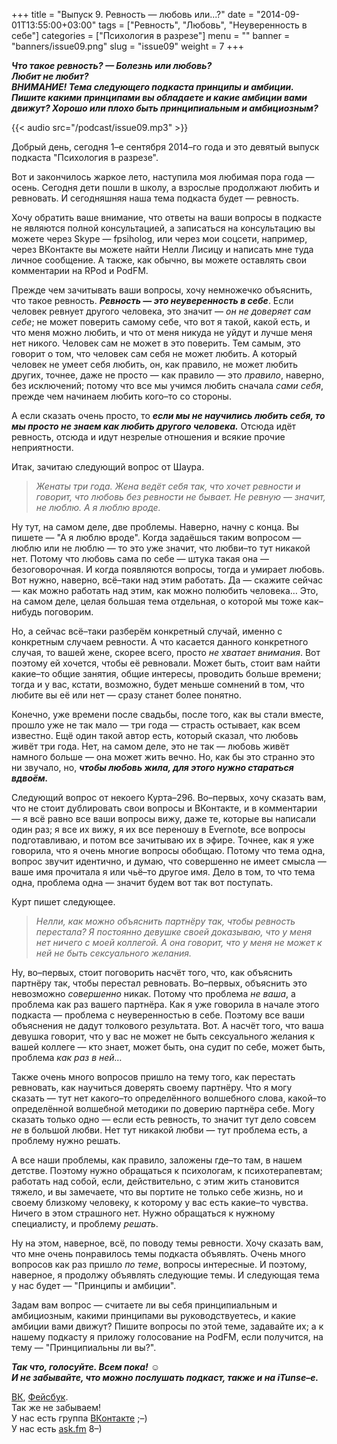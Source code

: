 +++
title = "Выпуск 9. Ревность — любовь или...?"
date = "2014-09-01T13:55:00+03:00"
tags = ["Ревность", "Любовь", "Неуверенность в себе"]
categories = ["Психология в разрезе"]
menu = ""
banner = "banners/issue09.png"
slug = "issue09"
weight = 7
+++

***Что такое ревность? — Болезнь или любовь?***<br>
***Любит не любит?***<br>
***ВНИМАНИЕ! Тема следующего подкаста принципы и амбиции. Пишите какими принципами вы обладаете и какие амбиции вами движут? Хорошо или плохо быть принципиальным и амбициозным?***

{{< audio src="/podcast/issue09.mp3" >}}

Добрый день, сегодня 1–е сентября 2014–го года и это девятый выпуск подкаста "Психология в разрезе".

Вот и закончилось жаркое лето, наступила моя любимая пора года — осень. Сегодня дети пошли в школу, а взрослые продолжают любить и ревновать. И сегодняшняя наша тема подкаста будет — ревность.

Хочу обратить ваше внимание, что ответы на ваши вопросы в подкасте не являются полной консультацией, а записаться на консультацию вы можете через Skype — fpsiholog, или через мои соцсети, например, через ВКонтакте вы можете найти Нелли Лисицу и написать мне туда личное сообщение. А также, как обычно, вы можете оставлять свои комментарии на RPod и PodFM.
<!--more-->

Прежде чем зачитывать ваши вопросы, хочу немножечко объяснить, что такое ревность. ***Ревность — это неуверенность в себе***. Если человек ревнует другого человека, это значит — *он не доверяет сам себе*; не может поверить самому себе, что вот я такой, какой есть, и что меня можно любить, и что от меня никуда не уйдут и лучше меня нет никого. Человек сам не может в это поверить. Тем самым, это говорит о том, что человек сам себя не может любить. А который человек не умеет себя любить, он, как правило, не может любить других, точнее, даже не просто — как правило — это *правило*, наверно, без исключений; потому что все мы учимся любить сначала *сами себя*, прежде чем начинаем любить кого–то со стороны.

А если сказать очень просто, то ***если мы не научились любить себя, то мы просто не знаем как любить другого человека.*** Отсюда идёт ревность, отсюда и идут незрелые отношения и всякие прочие неприятности.

Итак, зачитаю следующий вопрос от Шаура.

>*Женаты три года. Жена ведёт себя так, что хочет ревности и говорит, что любовь без ревности не бывает. Не ревную — значит, не люблю. А я люблю вроде.*

Ну тут, на самом деле, две проблемы. Наверно, начну с конца. Вы пишете — "А я люблю вроде". Когда задаёшься таким вопросом — люблю или не люблю — то это уже значит, что любви–то тут никакой нет. Потому что любовь сама по себе — штука такая она — безоговорочная. И когда появляются вопросы, тогда и умирает любовь. Вот нужно, наверно, всё–таки над этим работать. Да — скажите сейчас — как можно работать над этим, как можно полюбить человека… Это, на самом деле, целая большая тема отдельная, о которой мы тоже как–нибудь поговорим.

Но, а сейчас всё–таки разберём конкретный случай, именно с конкретным случаем ревности. А что касается данного конкретного случая, то вашей жене, скорее всего, просто *не хватает внимания*. Вот поэтому ей хочется, чтобы её ревновали. Может быть, стоит вам найти какие–то общие занятия, общие интересы, проводить больше времени; тогда и у вас, кстати, возможно, будет меньше сомнений в том, что любите вы её или нет — сразу станет более понятно.

Конечно, уже времени после свадьбы, после того, как вы стали вместе, прошло уже не так мало — три года — страсть остывает, как всем известно. Ещё один такой автор есть, который сказал, что любовь живёт три года. Нет, на самом деле, это не так — любовь живёт намного больше — она может жить вечно. Но, как бы это странно это ни звучало, но, ***чтобы любовь жила, для этого нужно стараться вдвоём.***

Следующий вопрос от некоего Курта–296. Во–первых, хочу сказать вам, что не стоит дублировать свои вопросы и ВКонтакте, и в комментарии — я всё равно все ваши вопросы вижу, даже те, которые вы написали один раз; я все их вижу, я их все переношу в Evernote, все вопросы подготавливаю, и потом все зачитываю их в эфире. Точнее, как я уже говорила, что я очень многие вопросы обобщаю. Потому что тема одна, вопрос звучит идентично, и думаю, что совершенно не имеет смысла — ваше имя прочитала я или чьё–то другое имя. Дело в том, то что тема одна, проблема одна — значит будем вот так вот поступать.

Курт пишет следующее.

>*Нелли, как можно объяснить партнёру так, чтобы ревность перестала? Я постоянно девушке своей доказываю, что у меня нет ничего с моей коллегой. А она говорит, что у меня не может к ней не быть сексуального желания.*

Ну, во–первых, стоит поговорить насчёт того, что, как объяснить партнёру так, чтобы перестал ревновать. Во–первых, объяснить это невозможно *совершенно* никак. Потому что проблема *не ваша*, а проблема как раз вашего партнёра. Как я уже говорила в начале этого подкаста — проблема с неуверенностью в себе. Поэтому все ваши объяснения не дадут толкового результата. Вот. А насчёт того, что ваша девушка говорит, что у вас не может не быть сексуального желания к вашей коллеге — кто знает, может быть, она судит по себе, может быть, проблема *как раз в ней…*

Также очень много вопросов пришло на тему того, как перестать ревновать, как научиться доверять своему партнёру. Что я могу сказать — тут нет какого–то определённого волшебного слова, какой–то определённой волшебной методики по доверию партнёра себе. Могу сказать только одно — если есть ревность, то значит тут дело совсем *не* в большой любви. Нет тут никакой любви — тут проблема есть, а проблему нужно решать.

А все наши проблемы, как правило, заложены где–то там, в нашем детстве. Поэтому нужно обращаться к психологам, к психотерапевтам; работать над собой, если, действительно, с этим жить становится тяжело, и вы замечаете, что вы портите не только себе жизнь, но и своему близкому человеку, к которому у вас есть какие–то чувства. Ничего в этом страшного нет. Нужно обращаться к нужному специалисту, и проблему *решать*.

Ну на этом, наверное, всё, по поводу темы ревности. Хочу сказать вам, что мне очень понравилось темы подкаста объявлять. Очень много вопросов как раз пришло *по теме*, вопросы интересные. И поэтому, наверное, я продолжу объявлять следующие темы. И следующая тема у нас будет — "Принципы и амбиции".

Задам вам вопрос — считаете ли вы себя принципиальным и амбициозным, какими принципами вы руководствуетесь, и какие амбиции вами движут? Пишите вопросы по этой теме, задавайте их; а к нашему подкасту я приложу голосование на PodFM, если получится, на тему — "Принципиальны ли вы?".

***Так что, голосуйте. Всем пока!*** ☺  
***И не забывайте, что можно послушать подкаст, также и на iTunse–е.***


<a href="https://vk.com/sunnybunnyf">ВК</a>, <a href="https://www.facebook.com/SunnyBunnyF">Фейсбук</a>.<br>
Так же не забываем!<br>
У нас есть группа <a href="https://vk.com/fpsiholog">ВКонтакте</a> ;–)<br>
У нас есть <a href="http://ask.fm/fpsiholog">ask.fm</a> 8–)